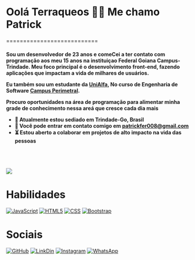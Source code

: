 <h1>Oolá Terraqueos 🖖🏼 Me chamo Patrick</h1>

===========================
<h4>Sou um desenvolvedor de 23 anos e comeCei a ter contato com programação aos meu 15 anos na instituiçao Federal Goiana Campus-Trindade. Meu foco principal é o desenvolvimento front-end, fazendo aplicações que impactam a vida de milhares de usuários.

Eu também sou um estudante da [UniAlfa](https://www.unialfa.com.br/), No curso de Engenharia de Software [Campus Perimetral](https://www.unialfa.com.br/graduacao/cursos/engenharia-de-software).

Procuro oportunidades na área de programação para alimentar minha grade de conhecimento nessa areá que cresce cada dia mais

*  📍  Atualmente estou sediado em Trindade-Go, Brasil
* 📩 Você pode entrar em contato comigo em [patrickfer008@gmail.com](mailto:patrickfer008@gmail.com)
* ⏳  Estou aberto a colaborar em projetos de alto impacto na vida das pessoas

</h4>
<br>
<br>
<p style='text-align:left'><a href="https://https://github.com/puple" target="_blank" rel="noreferrer"><img
src="https://img.shields.io/github/followers/puple?logo=github&style=for-the-badge&color=3382ed&labelColor=171717" /></a></p>


<h1>Habilidades</h1>

[![JavaScript](	https://img.shields.io/badge/JavaScript-323330?style=for-the-badge&logo=javascript&logoColor=F7DF1E)](https://developer.mozilla.org/en-US/docs/Web/JavaScript)
[![HTML5](https://img.shields.io/badge/CSS-239120?&style=for-the-badge&logo=css3&logoColor=whiteblack)](https://developer.mozilla.org/en-US/docs/Glossary/HTML5)
[![CSS](https://img.shields.io/badge/HTML5-E34F26?style=for-the-badge&logo=html5&logoColor=white)](https://developer.mozilla.org/en-US/docs/Glossary/CSS)
[![Bootstrap](https://img.shields.io/badge/Bootstrap-563D7C?style=for-the-badge&logo=bootstrap&logoColor=white)](https://getbootstrap.com/)
 
 
<h1>Sociais</h1>

[![GitHub]( https://img.shields.io/badge/GitHub-100000?style=for-the-badge&logo=github&logoColor=white)](https://github.com/puple)
[![LinkDin]( https://img.shields.io/badge/LinkedIn-0077B5?style=for-the-badge&logo=linkedin&logoColor=white)](https://www.linkedin.com/in/patrick-fernandes-b67661151/)
[![Instagram]( https://img.shields.io/badge/Instagram-E4405F?style=for-the-badge&logo=instagram&logoColor=white)](https://www.instagram.com/patrick_ventania/)
[![WhatsApp]( https://img.shields.io/badge/WhatsApp-25D366?style=for-the-badge&logo=whatsapp&logoColor=white)](https://wa.me/+5562992982532)
